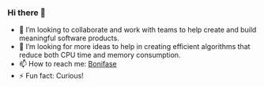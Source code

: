 ### Hi there 👋
- 👯 I’m looking to collaborate and work with teams to help create and build meaningful software products.
- 🤔 I’m looking for more ideas to help in creating efficient algorithms that reduce both CPU time and memory consumption.
- 📫 How to reach me: [Bonifase](https://www.bonifaseorwa.com/)
- ⚡ Fun fact: Curious!
